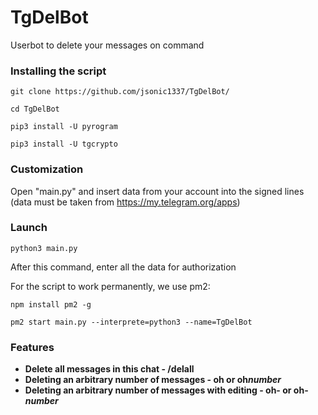 # TgDelBot
Userbot to delete your messages on command

### Installing the script

```
git clone https://github.com/jsonic1337/TgDelBot/

cd TgDelBot

pip3 install -U pyrogram

pip3 install -U tgcrypto
```
### Customization
Open "main.py" and insert data from your account into the signed lines (data must be taken from https://my.telegram.org/apps)

### Launch

```
python3 main.py
```
After this command, enter all the data for authorization

For the script to work permanently, we use pm2:
```
npm install pm2 -g

pm2 start main.py --interprete=python3 --name=TgDelBot
```
### Features
- **Delete all messages in this chat - /delall**
- **Deleting an arbitrary number of messages - oh or oh*number***
- **Deleting an arbitrary number of messages with editing - oh- or oh-*number***
